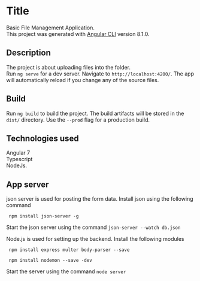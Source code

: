 # Title

Basic File Management Application.  
This project was generated with [Angular CLI](https://github.com/angular/angular-cli) version 8.1.0.
 
## Description

The project is about uploading files into the folder.  
Run `ng serve` for a dev server. Navigate to `http://localhost:4200/`. The app will automatically reload if you change any of the source files.

## Build

Run `ng build` to build the project. The build artifacts will be stored in the `dist/` directory. Use the `--prod` flag for a production build. 


## Technologies used

Angular 7  
Typescript  
NodeJs.  

## App server 

json server is used for posting the form data. Install json using the following command

` npm install json-server -g` 

Start the json server using the command `json-server --watch db.json`  

Node.js is used for setting up the backend. Install the following modules 

` npm install express multer body-parser --save`  

` npm install nodemon --save -dev`

Start the server using the command `node server`



